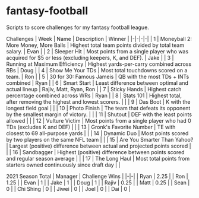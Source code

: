 # fantasy-football

Scripts to score challenges for my fantasy football league.

Challenges
| Week | Name | Description | Winner |
|-|-|-|-|
| 1 | Moneyball 2: More Money, More Balls | Highest total team points divided by total team salary. | Evan |
| 2 | Sleeper Hit | Most points from a single player who was acquired for $5 or less (excluding keepers, K, and DEF). | Jake |
| 3 | Running at Maximum Efficiency | Highest yards-per-carry combined across RBs | Doug |
| 4 | Show Me Your TDs | Most total touchdowns scored on a team. | Ron |
| 5 | 30 for 30: Famous Jameis | QB with the most TDs + INTs combined | Ryan |
| 6 | Smart Start | Least difference between optimal and actual lineup | Rajiv, Matt, Ryan, Ron |
| 7 | Sticky Hands | Highest catch percentage combined across WRs | Ryan |
| 8 | Stats 101 | Highest total, after removing the highest and lowest scorers. | |
| 9 | Das Boot | K with the longest field goal | |
| 10 | Photo Finish | The team that defeats its opponent by the smallest margin of victory. | |
| 11 | Shutout | DEF with the least points allowed | |
| 12 | Vulture Victim | Most points from a single player who had 0 TDs (excludes K and DEF) | |
| 13 | Gronk's Favorite Number | TE with closest to 69 all-purpose yards | |
| 14 | Dynamic Duo | Most points scored by two players on the same NFL team | |
| 15 | Are You Smarter Than Yahoo? | Largest (positive) difference between actual and projected points scored | |
| 16 | Sandbagger | Highest (positive) difference between points scored and regular season average | |
| 17 | The Long Haul | Most total points from starters owned continuously since draft day | |

2021 Season Total
| Manager | Challenge Wins |
|-|-|
| Ryan | 2.25 |
| Ron | 1.25 |
| Evan | 1 |
| Jake | 1 |
| Doug | 1 |
| Rajiv | 0.25 |
| Matt | 0.25 |
| Sean | 0 |
| Chi Shing | 0 |
| Jiwei | 0 |
| Joel | 0 |
| Dai | 0 |
